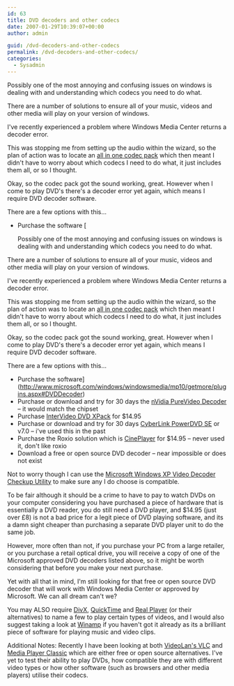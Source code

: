 ```yaml
---
id: 63
title: DVD decoders and other codecs
date: 2007-01-29T10:39:07+00:00
author: admin

guid: /dvd-decoders-and-other-codecs
permalink: /dvd-decoders-and-other-codecs/
categories:
  - Sysadmin
---
```

<p class="lead">
  Possibly one of the most annoying and confusing issues on windows is dealing with and understanding which codecs you need to do what.
</p>

There are a number of solutions to ensure all of your music, videos and other media will play on your version of windows.

I've recently experienced a problem where Windows Media Center returns a decoder error.

This was stopping me from setting up the audio within the wizard, so the plan of action was to locate an [all in one codec pack](http://www.free-codecs.com/download/Codec_Pack_All_in_1.htm) which then meant I didn't have to worry about which codecs I need to do what, it just includes them all, or so I thought.

Okay, so the codec pack got the sound working, great. However when I come to play DVD's there's a decoder error yet again, which means I require DVD decoder software.

There are a few options with this&#8230;

  * Purchase the software [<p class="lead">
  Possibly one of the most annoying and confusing issues on windows is dealing with and understanding which codecs you need to do what.
</p>

There are a number of solutions to ensure all of your music, videos and other media will play on your version of windows.

I've recently experienced a problem where Windows Media Center returns a decoder error.

This was stopping me from setting up the audio within the wizard, so the plan of action was to locate an [all in one codec pack](http://www.free-codecs.com/download/Codec_Pack_All_in_1.htm) which then meant I didn't have to worry about which codecs I need to do what, it just includes them all, or so I thought.

Okay, so the codec pack got the sound working, great. However when I come to play DVD's there's a decoder error yet again, which means I require DVD decoder software.

There are a few options with this&#8230;

  * Purchase the software](http://www.microsoft.com/windows/windowsmedia/mp10/getmore/plugins.aspx#DVDDecoder) 
  * Purchase or download and try for 30 days the [nVidia PureVideo Decoder](http://www.nvidia.com/object/dvd_decoder.html) &#8211; it would match the chipset
  * Purchase [InterVideo DVD XPack](http://www.intervideo.com/media_pack/jsp/Product_Profile.jsp?p=DVDXPack) for $14.95
  * Purchase or download and try for 30 days [CyberLink PowerDVD SE](http://web.archive.org/web/20080829160744/http://www.cyberlink.com/winxp_plugin/2006/enu/index.jsp) or v7.0 &#8211; i've used this in the past
  * Purchase the Roxio solution which is [CinePlayer](http://web.archive.org/web/20081121033852/http://www.sonic.com/products/consumer/cineplayer/microsoft/plugins01.aspx) for $14.95 &#8211; never used it, don't like roxio
  * Download a free or open source DVD decoder &#8211; near impossible or does not exist

Not to worry though I can use the [Microsoft Windows XP Video Decoder Checkup Utility](http://www.microsoft.com/downloads/details.aspx?FamilyId=DE1491AC-0AB6-4990-943D-627E6ADE9FCB&displaylang=en) to make sure any I do choose is compatible.

To be fair although it should be a crime to have to pay to watch DVDs on your computer considering you have purchased a piece of hardware that is essentially a DVD reader, you do still need a DVD player, and $14.95 (just over £8) is not a bad price for a legit piece of DVD playing software, and its a damn sight cheaper than purchasing a separate DVD player unit to do the same job.

However, more often than not, if you purchase your PC from a large retailer, or you purchase a retail optical drive, you will receive a copy of one of the Microsoft approved DVD decoders listed above, so it might be worth considering that before you make your next purchase.

Yet with all that in mind, I'm still looking for that free or open source DVD decoder that will work with Windows Media Center or approved by Microsoft. We can all dream can't we?

You may ALSO require [DivX](http://www.divx.com/divx/download/), [QuickTime](http://www.apple.com/quicktime/download/standalone.html) and [Real Player](http://www.real.com/freeplayer/) (or their alternatives) to name a few to play certain types of videos, and I would also suggest taking a look at [Winamp](http://web.archive.org/web/20091214100539/http://www.winamp.com:80/player/free.php) if you haven't got it already as its a brilliant piece of software for playing music and video clips.

Additional Notes: Recently I have been looking at both [VideoLan's VLC](http://www.videolan.org/vlc/) and [Media Player Classic](http://sourceforge.net/projects/guliverkli/) which are either free or open source alternatives. I've yet to test their ability to play DVDs, how compatible they are with different video types or how other software (such as browsers and other media players) utilise their codecs.